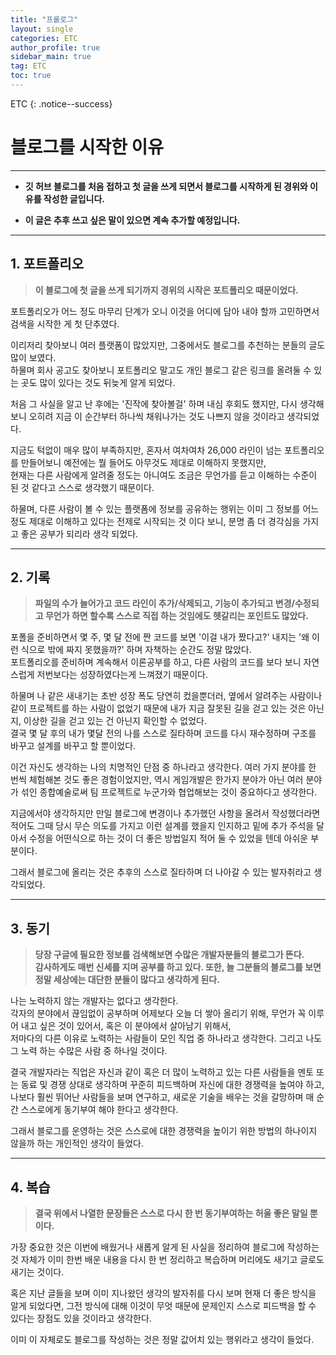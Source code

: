 ```yaml
---
title: "프롤로그"
layout: single
categories: ETC
author_profile: true
sidebar_main: true
tag: ETC
toc: true
---
```



ETC
{: .notice--success}

블로그를 시작한 이유
==

***
* **깃 허브 블로그를 처음 접하고 첫 글을 쓰게 되면서 블로그를 시작하게 된 경위와 이유를 작성한 글입니다.**

* **이 글은 추후 쓰고 싶은 말이 있으면 계속 추가할 예정입니다.**

***


## 1. 포트폴리오
> **이 블로그에 첫 글을 쓰게 되기까지 경위의 시작은 포트폴리오 때문이었다.**

포트폴리오가 어느 정도 마무리 단계가 오니 이것을 어디에 담아 내야 할까 고민하면서 검색을 시작한 게 첫 단추였다.  

이리저리 찾아보니 여러 플랫폼이 많았지만, 그중에서도 블로그를 추천하는 분들의 글도 많이 보였다.  
하물며 회사 공고도 찾아보니 포트폴리오 말고도 개인 블로그 같은 링크를 올려둘 수 있는 곳도 많이 있다는 것도 뒤늦게 알게 되었다.  

처음 그 사실을 알고 난 후에는 '진작에 찾아볼걸' 하며 내심 후회도 했지만, 다시 생각해보니 오히려 지금 이 순간부터 하나씩 채워나가는 것도 나쁘지 않을 것이라고 생각되었다.  

지금도 턱없이 매우 많이 부족하지만, 혼자서 여차여차 26,000 라인이 넘는 포트폴리오를 만들어보니 예전에는 뭘 들어도 아무것도 제대로 이해하지 못했지만,   
현재는 다른 사람에게 알려줄 정도는 아니여도 조금은 무언가를 듣고 이해하는 수준이 된 것 같다고 스스로 생각했기 때문이다.  

하물며, 다른 사람이 볼 수 있는 플랫폼에 정보를 공유하는 행위는 이미 그 정보를 어느 정도 제대로 이해하고 있다는 전제로 시작되는 것 이다 보니, 분명 좀 더 경각심을 가지고 좋은 공부가 되리라 생각 되었다. 


***
## 2. 기록
> **파일의 수가 늘어가고 코드 라인이 추가/삭제되고, 기능이 추가되고 변경/수정되고 무언가 하면 할수록 스스로 직접 하는 것임에도 헷갈리는 포인트도 많았다.**

포폴을 준비하면서 몇 주, 몇 달 전에 짠 코드를 보면 '이걸 내가 짰다고?' 내지는 '왜 이런 식으로 밖에 짜지 못했을까?' 하며 자책하는 순간도 정말 많았다.  
포트폴리오를 준비하며 계속해서 이론공부를 하고, 다른 사람의 코드를 보다 보니 자연스럽게 저번보다는 성장하였다는게 느껴졌기 때문이다.   

하물며 나 같은 새내기는 초반 성장 폭도 당연히 컸을뿐더러, 옆에서 알려주는 사람이나 같이 프로젝트를 하는 사람이 없었기 때문에 내가 지금 잘못된 길을 걷고 있는 것은 아닌지, 이상한 길을 걷고 있는 건 아닌지 확인할 수 없었다.  
결국 몇 달 후의 내가 몇달 전의 나를 스스로 질타하며 코드를 다시 재수정하며 구조를 바꾸고 설계를 바꾸고 할 뿐이었다.  

이건 자신도 생각하는 나의 치명적인 단점 중 하나라고 생각한다. 여러 가지 분야를 한 번씩 체험해본 것도 좋은 경험이었지만, 역시 게임개발은 한가지 분야가 아닌 여러 분야가 섞인 종합예술로써 팀 프로젝트로 누군가와 협업해보는 것이 중요하다고 생각한다.  

지금에서야 생각하지만 만일 블로그에 변경이나 추가했던 사항을 올려서 작성했더라면 적어도 그때 당시 무슨 의도를 가지고 이런 설계를 했을지 인지하고 밑에 추가 주석을 달아서 수정을 어떤식으로 하는 것이 더 좋은 방법일지 적어 둘 수 있었을 텐데 아쉬운 부분이다.  

그래서 블로그에 올리는 것은 추후의 스스로 질타하며 더 나아갈 수 있는 발자취라고 생각되었다.  


***
## 3. 동기
> **당장 구글에 필요한 정보를 검색해보면 수많은 개발자분들의 블로그가 뜬다.**  
> **감사하게도 매번 신세를 지며 공부를 하고 있다. 또한, 늘 그분들의 블로그를 보면 정말 세상에는 대단한 분들이 많다고 생각하게 된다.**   

나는 노력하지 않는 개발자는 없다고 생각한다.  
각자의 분야에서 끊임없이 공부하며 어제보다 오늘 더 쌓아 올리기 위해, 무언가 꼭 이루어 내고 싶은 것이 있어서, 혹은 이 분야에서 살아남기 위해서,  
저마다의 다른 이유로 노력하는 사람들이 모인 직업 중 하나라고 생각한다.
그리고 나도 그 노력 하는 수많은 사람 중 하나일 것이다.  

결국 개발자라는 직업은 자신과 같이 혹은 더 많이 노력하고 있는 다른 사람들을 멘토 또는 동료 및 경쟁 상대로 생각하며 꾸준히 피드백하며 자신에 대한 경쟁력을 높여야 하고,   
나보다 훨씬 뛰어난 사람들을 보며 연구하고, 새로운 기술을 배우는 것을 갈망하며 매 순간 스스로에게 동기부여 해야 한다고 생각한다.  

그래서 블로그를 운영하는 것은 스스로에 대한 경쟁력을 높이기 위한 방법의 하나이지 않을까 하는 개인적인 생각이 들었다.


***
## 4. 복습
> **결국 위에서 나열한 문장들은 스스로 다시 한 번 동기부여하는 허울 좋은 말일 뿐이다.**

가장 중요한 것은 이번에 배웠거나 새롭게 알게 된 사실을 정리하여 블로그에 작성하는 것 자체가 이미 한번 배운 내용을 다시 한 번 정리하고 복습하며 머리에도 새기고 글로도 새기는 것이다.  

혹은 지난 글들을 보며 이미 지나왔던 생각의 발자취를 다시 보며 현재 더 좋은 방식을 알게 되었다면, 그전 방식에 대해 이것이 무엇 때문에 문제인지 스스로 피드백을 할 수 있다는 장점도 있을 것이라고 생각한다.  

이미 이 자체로도 블로그를 작성하는 것은 정말 값어치 있는 행위라고 생각이 들었다.